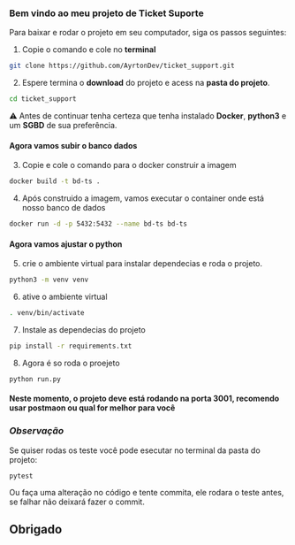 ### Bem vindo ao meu projeto de Ticket Suporte

Para baixar e rodar o projeto em seu computador, siga os passos seguintes:

1. Copie o comando e cole no **terminal**
```bash
git clone https://github.com/AyrtonDev/ticket_support.git
```
2. Espere termina o **download** do projeto e acess na **pasta do projeto**.
```bash
cd ticket_support
```
:warning: Antes de continuar tenha certeza que tenha instalado **Docker**, **python3** e um **SGBD** de sua preferência.

#### Agora vamos subir o banco dados

3. Copie e cole o comando para o docker construir a imagem
```bash
docker build -t bd-ts .
```

4. Após construido a imagem, vamos executar o container onde está nosso banco de dados
```bash
docker run -d -p 5432:5432 --name bd-ts bd-ts
```

#### Agora vamos ajustar o python

5. crie o ambiente virtual para instalar dependecias e roda o projeto.
```bash
python3 -m venv venv
```

6. ative o ambiente virtual
```bash
. venv/bin/activate
```
7. Instale as dependecias do projeto
```bash
pip install -r requirements.txt
```

8. Agora é so roda o proejeto
```
python run.py
```
#### Neste momento, o projeto deve está rodando na porta 3001, recomendo usar postmaon ou qual for melhor para você

### _Observação_

Se quiser rodas os teste você pode esecutar no terminal da pasta do projeto:

```
pytest
```
Ou faça uma alteração no código e tente commita, ele rodara o teste antes, se falhar não deixará fazer o commit.

## Obrigado
